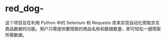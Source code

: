 # red_dog-
这个项目旨在利用 Python 中的 Selenium 和 Requests 库来实现自动化爬取京东商品数据的功能。用户只需提供要爬取的商品名称和数据数量，即可轻松一键爬取所需数据。 
